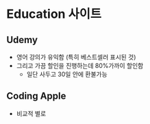 # Education 사이트

## Udemy
- 영어 강의가 유익함 (특히 베스트셀러 표시된 것)
- 그리고 가끔 할인을 진행하는데 80%가까이 할인함
    - 일단 사두고 30일 안에 환불가능
    
## Coding Apple
- 비교적 별로